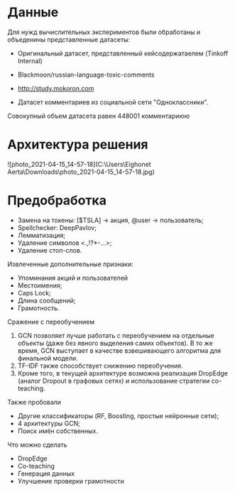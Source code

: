 

# Данные

Для нужд вычислительных экспериментов были обработаны и объеденины представленные датасеты:

- Оригинальный датасет, представленный кейсодержатаелем (Tinkoff Internal)

- Blackmoon/russian-language-toxic-comments
- http://study.mokoron.com
- Датасет комментариев из социальной сети "Одноклассники".

Совокупный объем датасета равен 448001 комментариюю 

# Архитектура решения

![photo_2021-04-15_14-57-18](C:\Users\Eighonet Aerta\Downloads\photo_2021-04-15_14-57-18.jpg)

# Предобработка

- Замена на токены: [$TSLA] → акция, @user → пользователь;
- Spellchecker: DeepPavlov;
- Лемматизация;
- Удаление символов <.,!?*-...>;
- Удаление стоп-слов.

Извлеченные дополнительные признаки:

- Упоминания акций и пользователей
- Местоимения;
- Caps Lock;
- Длина сообщений;
- Грамотность.

Сражение с переобучением

1. GCN позволяет лучше работать с переобучением на отдельные объекты (даже без явного выделения самих объектов). В то же время, GCN выступает в качестве взвешивающего алгоритма для финальной модели.
2. TF-IDF также способствует снижению переобучения.
3. Кроме того, в текущей архитектуре возможна реализация DropEdge (аналог Dropout в графовых сетях) и использование стратегии co-teaching.

Также пробовали

- Другие классификаторы (RF, Boosting, простые нейронные сети);
- 4 архитектуры GCN;
- Поиск имён собственных.

Что можно сделать

- DropEdge
- Co-teaching
- Генерация данных
- Улучшение проверки грамотности
